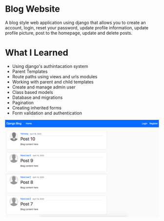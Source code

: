 # Blog Website
A blog style web application using django that allows you to create an account, login, reset your password, update profile information, update profile picture, post to the homepage, update and delete posts.  

# What I Learned

+ Using django's authintacation system
+ Parent Templates
+ Route paths using views and urls modules
+ Working with parent and child templates
+ Create and manage admin user 
+ Class based models
+ Database and migrations
+ Pagination
+ Creating inherited forms 
+ Form validation and authentication

![](screenshots/home.png)